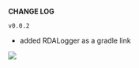 **CHANGE LOG**

`v0.0.2`

- added RDALogger as a gradle link

[![](https://jitpack.io/v/ardakaplan/RDALibrary.svg)](https://jitpack.io/#ardakaplan/RDALibrary)